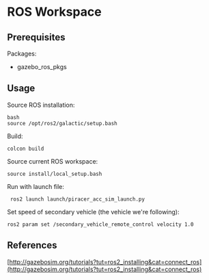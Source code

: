 # ROS Workspace

## Prerequisites

Packages:

* gazebo_ros_pkgs

## Usage

Source ROS installation:

	bash
	source /opt/ros2/galactic/setup.bash

Build:

	colcon build
	
Source current ROS workspace:

	source install/local_setup.bash
	
Run with launch file:

	 ros2 launch launch/piracer_acc_sim_launch.py
	 
Set speed of secondary vehicle (the vehicle we're following):

	ros2 param set /secondary_vehicle_remote_control velocity 1.0
		
## References

[http://gazebosim.org/tutorials?tut=ros2_installing&cat=connect_ros](http://gazebosim.org/tutorials?tut=ros2_installing&cat=connect_ros)